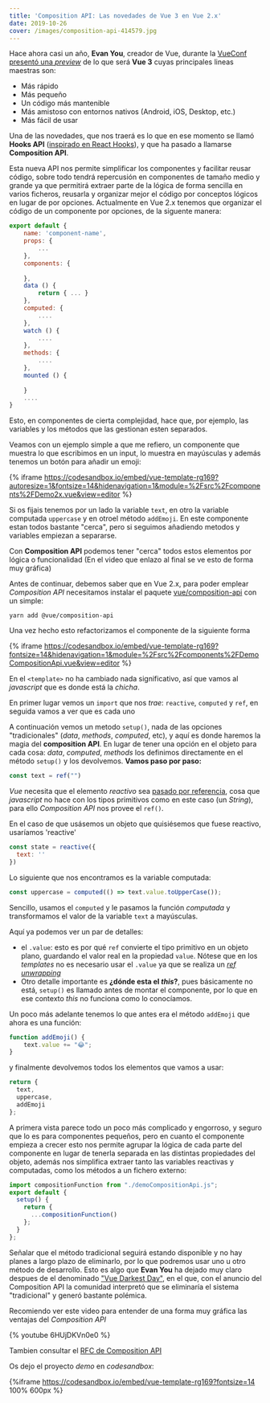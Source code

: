 ```yaml
---
title: 'Composition API: Las novedades de Vue 3 en Vue 2.x'
date: 2019-10-26
cover: /images/composition-api-414579.jpg
---
```


Hace ahora casi un año, **Evan You**, creador de Vue, durante la [VueConf presentó una _preview_](https://medium.com/vue-mastery/evan-you-previews-vue-js-3-0-ab063dec3547) de lo que será **Vue 3** cuyas principales lineas maestras son:

* Más rápido
* Más pequeño
* Un código más mantenible
* Más amistoso con entornos nativos (Android, iOS, Desktop, etc.)
* Más fácil de usar

Una de las novedades, que nos traerá es lo que en ese momento se llamó **Hooks API** ([inspirado en React Hooks](https://vue-composition-api-rfc.netlify.com/#comparison-with-react-hooks)), y que ha pasado a llamarse **Composition API**. 

Esta nueva API nos permite simplificar los componentes y facilitar reusar código, sobre todo tendrá repercusión en componentes de tamaño medio y grande ya que permitirá extraer parte de la lógica de forma sencilla en varios ficheros, reusarla y organizar mejor el código por conceptos lógicos en lugar de por opciones. Actualmente en Vue 2.x tenemos que organizar el código de un componente por opciones, de la siguente manera:

```javascript
export default {
    name: 'component-name',
    props: {
        ...
    },
    components: {
        
    },
    data () {
        return { ... }
    },
    computed: {
        ....
    },
    watch () {
        ....
    },
    methods: {
        ....
    },
    mounted () {
        
    }
    ....    
}
```

Esto, en componentes de cierta complejidad, hace que, por ejemplo, las variables y los métodos que las gestionan esten separados.

Veamos con un ejemplo simple a que me refiero, un componente que muestra lo que escribimos en un input, lo muestra en mayúsculas y además tenemos un botón para añadir un emoji:

{% iframe https://codesandbox.io/embed/vue-template-rg169?autoresize=1&fontsize=14&hidenavigation=1&module=%2Fsrc%2Fcomponents%2FDemo2x.vue&view=editor %}

Si os fijais tenemos por un lado la variable `text`, en otro la variable computada `uppercase` y en otroel método `addEmoji`. En este componente estan todos bastante "cerca", pero si seguimos añadiendo metodos y variables empiezan a separarse. 

Con **Composition API** podemos tener "cerca" todos estos elementos por lógica o funcionalidad (En el video que enlazo al final se ve esto de forma muy gráfica)  

Antes de continuar, debemos saber que en Vue 2.x, para poder emplear _Composition API_ necesitamos instalar el paquete [vue/composition-api](https://github.com/vuejs/composition-api) con un simple:

```
yarn add @vue/composition-api
```

Una vez hecho esto refactorizamos el componente de la siguiente forma

{% iframe  https://codesandbox.io/embed/vue-template-rg169?fontsize=14&hidenavigation=1&module=%2Fsrc%2Fcomponents%2FDemoCompositionApi.vue&view=editor %}

En el `<template>` no ha cambiado nada significativo, así que vamos al _javascript_ que es donde está la _chicha_.

En primer lugar vemos un `import` que nos _trae_: `reactive`, `computed` y `ref`, en seguida vamos a ver que es cada uno

A continuación vemos un metodo `setup()`, nada de las opciones "tradicionales" (_data_, _methods_, _computed_, etc), y aquí es donde haremos la magia del **composition API**. En lugar de tener una opción en el objeto para cada cosa: _data_, _computed_, _methods_ los definimos directamente en el método `setup()` y los devolvemos. **Vamos paso por paso:**

```javascript
const text = ref("")
```
_Vue_ necesita que el elemento _reactivo_ sea [pasado por referencia](https://vue-composition-api-rfc.netlify.com/#computed-state-and-refs), cosa que _javascript_ no hace con los tipos primitivos como en este caso (un _String_), para ello _Composition API_ nos provee el `ref()`.

En el caso de que usásemos un objeto que quisiésemos que fuese reactivo, usaríamos 'reactive'

```javascript
const state = reactive({
  text: ''
})
```

Lo siguiente que nos encontramos es la variable computada:
```javascript
const uppercase = computed(() => text.value.toUpperCase());
```

Sencillo, usamos el `computed` y le pasamos la función _computada_ y transformamos el valor de la variable `text` a mayúsculas.

Aquí ya podemos ver un par de detalles:
* el `.value`: esto es por qué `ref` convierte el tipo primitivo en un objeto plano, guardando el valor real en la propiedad `value`. Nótese que en los _templates_ no es necesario usar el `.value` ya que se realiza un [_ref unwrapping_](https://vue-composition-api-rfc.netlify.com/#ref-unwrapping)
* Otro detalle importante es **¿dónde esta el _this_?**, pues básicamente no está, `setup()` es llamado antes de montar el componente, por lo que en ese contexto _this_ no funciona como lo conocíamos.  

Un poco más adelante tenemos lo que antes era el método `addEmoji` que ahora es una función:
```javascript
function addEmoji() {
    text.value += "😂";
}
```
 
y finalmente devolvemos todos los elementos que vamos a usar:
```javascript
return {
  text,
  uppercase,
  addEmoji
};
```

A primera vista parece todo un poco más complicado y engorroso, y seguro que lo es para componentes pequeños, pero en cuanto el componente empieza a crecer esto nos permite agrupar la lógica de cada parte del componente en lugar de tenerla separada en las distintas propiedades del objeto, además nos simplifica extraer tanto las variables reactivas y computadas, como los métodos a un fichero externo:

```javascript
import compositionFunction from "./demoCompositionApi.js";
export default {
  setup() {
    return {
      ...compositionFunction()
    };
  }
};
```

Señalar que el método tradicional seguirá estando disponible y no hay planes a largo plazo de eliminarlo, por lo que podremos usar uno u otro método de desarrollo. Esto es algo que **Evan You** ha dejado muy claro despues de el denominado ["Vue Darkest Day"](https://dev.to/danielelkington/vue-s-darkest-day-3fgh), en el que, con el anuncio del Composition API la comunidad interpretó que se eliminaría el sistema "tradicional" y generó bastante polémica.

Recomiendo ver este video para entender de una forma muy gráfica las ventajas del _Composition API_

{% youtube 6HUjDKVn0e0 %}

Tambien consultar el [RFC de Composition API](https://vue-composition-api-rfc.netlify.com/#summary)

Os dejo el proyecto _demo_ en _codesandbox_:

{%iframe https://codesandbox.io/embed/vue-template-rg169?fontsize=14 100% 600px %}


 


